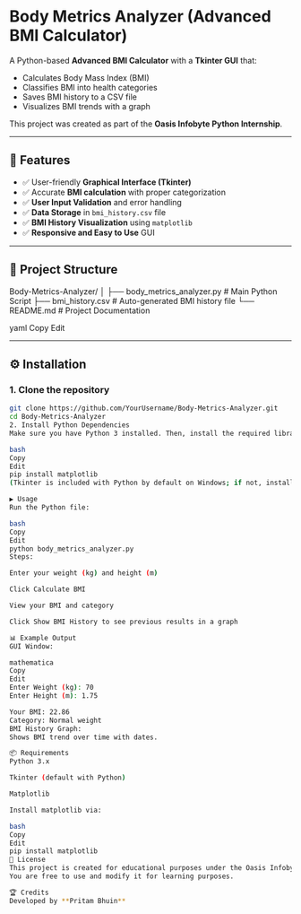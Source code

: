 # Body Metrics Analyzer (Advanced BMI Calculator)

A Python-based **Advanced BMI Calculator** with a **Tkinter GUI** that:
- Calculates Body Mass Index (BMI)
- Classifies BMI into health categories
- Saves BMI history to a CSV file
- Visualizes BMI trends with a graph

This project was created as part of the **Oasis Infobyte Python Internship**.

---

## 🚀 Features

- ✅ User-friendly **Graphical Interface (Tkinter)**
- ✅ Accurate **BMI calculation** with proper categorization
- ✅ **User Input Validation** and error handling
- ✅ **Data Storage** in `bmi_history.csv` file
- ✅ **BMI History Visualization** using `matplotlib`
- ✅ **Responsive and Easy to Use** GUI

---

## 📂 Project Structure

Body-Metrics-Analyzer/
│
├── body_metrics_analyzer.py # Main Python Script
├── bmi_history.csv # Auto-generated BMI history file
└── README.md # Project Documentation

yaml
Copy
Edit

---

## ⚙️ Installation

### 1. Clone the repository
```bash
git clone https://github.com/YourUsername/Body-Metrics-Analyzer.git
cd Body-Metrics-Analyzer
2. Install Python Dependencies
Make sure you have Python 3 installed. Then, install the required library:

bash
Copy
Edit
pip install matplotlib
(Tkinter is included with Python by default on Windows; if not, install via your system package manager.)

▶️ Usage
Run the Python file:

bash
Copy
Edit
python body_metrics_analyzer.py
Steps:

Enter your weight (kg) and height (m)

Click Calculate BMI

View your BMI and category

Click Show BMI History to see previous results in a graph

📊 Example Output
GUI Window:

mathematica
Copy
Edit
Enter Weight (kg): 70
Enter Height (m): 1.75

Your BMI: 22.86
Category: Normal weight
BMI History Graph:
Shows BMI trend over time with dates.

📦 Requirements
Python 3.x

Tkinter (default with Python)

Matplotlib

Install matplotlib via:

bash
Copy
Edit
pip install matplotlib
📜 License
This project is created for educational purposes under the Oasis Infobyte Python Internship Program.
You are free to use and modify it for learning purposes.

🏆 Credits
Developed by **Pritam Bhuin**